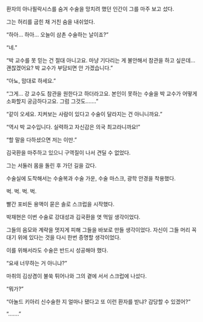 환자의 아나필락시스를 숨겨 수술을 망치려 했던 인간이 그를 마주 보고 섰다.

그는 허리를 굽힌 채 거친 숨을 내쉬었다.

“하아… 하아… 오늘이 삼촌 수술하는 날이죠?”

“네.”

“박 교수를 못 믿는 건 절대 아니고요. 마냥 기다리는 게 불안해서 참관을 하고 싶은데… 괜찮겠어요? 박 교수가 부담되면 안 가겠습니다.”

“아뇨, 맘대로 하세요.”

“그게… 강 교수도 참관을 원한다고 하더라고요. 본인이 못하는 수술을 박 교수가 어떻게 소화할지 궁금하다고요. 그럼 그것도…….”

“같이 오세요. 지켜보는 사람이 있다고 수술이 달라지는 건 아니니까요.”

“역시 박 교수입니다. 실력하고 자신감은 의국 최고라니까요!”

“할 말을 다하셨으면 저는 이만.”

김국환을 마주하고 있으니 구역질이 나서 견딜 수 없었다.

그는 서둘러 몸을 돌린 후 가던 길을 갔다.

수술실에 도착해서는 수술복과 수술 가운, 수술 마스크, 광학 안경을 착용했다.

벅. 벅. 벅. 벅.

빨간 포비돈 용액이 묻은 솔로 스크럽을 시작했다.

박재현은 이번 수술로 강대성과 김국환을 엿 먹일 생각이었다.

그들의 음모와 계략을 멋지게 피해 그들을 바보로 만들 생각이었다. 자신이 그들 머리 꼭대기 위에 있다는 것을 다시 한번 증명할 생각이었다.

이를 위해서라도 수술은 반드시 성공해야 했다.

“요새 너무하는 거 아니냐?”

마취의 김상겸이 불쑥 튀어나와 그의 곁에 서서 스크럽에 나섰다.

“뭐가?”

“아놀드 키아리 신수술한 지 얼마나 됐다고 또 이런 환자를 받냐? 감당할 수 있겠어?”

“…….”